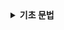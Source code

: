 <details>
<summary><strong>기초 문법</strong></summary>
<div markdown="1">

- `.`의 역할
  - `.`: 현재 디렉토리
  - `..`: 부모 디렉토리
- `touch`: 파일 생성  
- `mkdir`: 디렉토리 생성  
- `ls`: 현재 작업 경로 내부의 목록
  - `ls -a`: 숨김 파일까지 표시  
- `cd`: 현재 작업 경로 위치 변경  
- `start`: 폴더/파일 열기 *(Mac은 `open`)*  
- `rm`: 파일 삭제
  - `rm -r`: 디렉토리 삭제
  - `rm some [공백]`: 여러 파일 동시 삭제
</div>
</details>